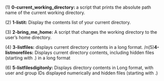 (1) **0-current_working_directory:** a script that prints the absolute path name of the current working directory.

(2) **1-listit:** Display the contents list of your current directory.

(3) **2-bring_me_home:** A script that changes the working directory to the user’s home directory.

(4) **3-listfiles:** displays current directory contents in a long format.
/n(5)**4-listmorefiles:** Displays current directory contents, including hidden files (starting with .) in a long format

(6) **5-listfilesdigitonly:** Displays directory contents in Long format, with user and group IDs displayed numerically and hidden files (starting with .)
